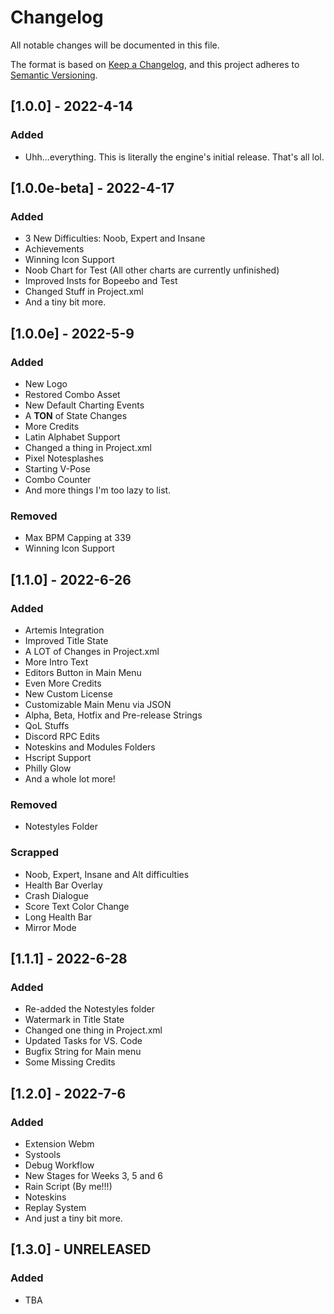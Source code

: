 # Changelog
All notable changes will be documented in this file.

The format is based on [Keep a Changelog](https://keepachangelog.com/en/1.0.0/),
and this project adheres to [Semantic Versioning](https://semver.org/spec/v2.0.0.html).

## [1.0.0] - 2022-4-14
### Added
* Uhh...everything. This is literally the engine's initial release. That's all lol.

## [1.0.0e-beta] - 2022-4-17
### Added
* 3 New Difficulties: Noob, Expert and Insane
* Achievements
* Winning Icon Support
* Noob Chart for Test (All other charts are currently unfinished)
* Improved Insts for Bopeebo and Test
* Changed Stuff in Project.xml
* And a tiny bit more.

## [1.0.0e] - 2022-5-9
### Added
* New Logo
* Restored Combo Asset
* New Default Charting Events
* A **TON** of State Changes
* More Credits
* Latin Alphabet Support
* Changed a thing in Project.xml
* Pixel Notesplashes
* Starting V-Pose
* Combo Counter
* And more things I'm too lazy to list.
### Removed
* Max BPM Capping at 339
* Winning Icon Support

## [1.1.0] - 2022-6-26
### Added
* Artemis Integration
* Improved Title State
* A LOT of Changes in Project.xml
* More Intro Text
* Editors Button in Main Menu
* Even More Credits
* New Custom License
* Customizable Main Menu via JSON
* Alpha, Beta, Hotfix and Pre-release Strings
* QoL Stuffs
* Discord RPC Edits
* Noteskins and Modules Folders
* Hscript Support
* Philly Glow
* And a whole lot more!
### Removed
* Notestyles Folder
### Scrapped
* Noob, Expert, Insane and Alt difficulties
* Health Bar Overlay
* Crash Dialogue
* Score Text Color Change
* Long Health Bar
* Mirror Mode

## [1.1.1] - 2022-6-28
### Added
* Re-added the Notestyles folder
* Watermark in Title State
* Changed one thing in Project.xml
* Updated Tasks for VS. Code
* Bugfix String for Main menu
* Some Missing Credits

## [1.2.0] - 2022-7-6
### Added
* Extension Webm
* Systools
* Debug Workflow
* New Stages for Weeks 3, 5 and 6
* Rain Script (By me!!!)
* Noteskins
* Replay System
* And just a tiny bit more.

## [1.3.0] - UNRELEASED 
### Added
* TBA
